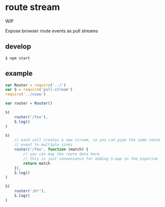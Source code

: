 # route stream

WIP

Expose browser route events as pull streams

## develop

    $ npm start

## example

```js
var Router = require('../')
var S = require('pull-stream')
require('../view')

var router = Router()

S(
    router('/foo'),
    S.log()
)

S(
    // each call creates a new stream, so you can pipe the same route
    // event to multiple sinks
    router('/foo', function (match) {
        // you can map the route data here
        // this is just convenience for adding S.map in the pipeline
        return match
    }),
    S.log()
)

S(
    router('/b*'),
    S.log()
)
```


